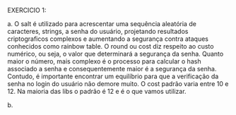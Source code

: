 EXERCICIO 1:

a. O salt é utilizado para acrescentar uma sequência aleatória de caracteres, strings, a senha do usuário, projetando resultados criptograficos complexos e aumentando a segurança contra ataques conhecidos como rainbow table. O round ou cost diz respeito ao custo numérico, ou seja, o valor que determinará a segurança da senha. Quanto maior o número, mais complexo é o processo para calcular o hash associado a senha e consequentemente maior é a segurança da senha. Contudo, é importante encontrar um equilíbrio para que a verificação da senha no login do usuário não demore muito. O cost padrão varia entre 10 e 12.  Na maioria das libs o padrão é 12 e é o que vamos utilizar.

b.

